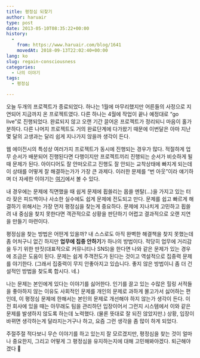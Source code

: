 ```yaml
---
title: 평정심 되찾기
author: haruair
type: post
date: 2013-05-10T08:35:22+00:00
history:
  - 
    from: https://www.haruair.com/blog/1641
    movedAt: 2018-09-13T22:02:40+00:00
lang: ko
slug: regain-consciousness
categories:
  - 나의 이야기
tags:
  - 평정심

---
```

오늘 두개의 프로젝트가 종료되었다. 하나는 1월에 마무리했지만 어른들의 사정으로 지연되어 지금까지 온 프로젝트였다. 다른 하나는 4월에 작업이 끝나 예정대로 &#8220;go live&#8221;로 진행되었다. 완료되지 않고 오랜 기간 끌어온 프로젝트가 정리되니 마음이 홀가분하다. 다른 나머지 프로젝트도 거의 완료단계에 다가왔기 때문에 이번달은 아마 지난 몇 달의 고생과는 달리 쉽게 지나가지 않을까 생각이 든다.

웹 에이전시의 특성상 여러가지 프로젝트가 동시에 진행되는 경우가 많다. 적절하게 업무 순서가 배분되어 진행된다면 다행이지만 프로젝트끼리 진행되는 순서가 비슷하게 될 때 문제가 된다. 아이디어도 잘 안떠오르고 진행도 잘 안되는 교착상태에 빠지게 되는데 이 상태를 어떻게 잘 해결하는가가 가장 큰 과제다. 이러한 문제를 &#8220;번 아웃&#8221;이라 얘기하며 더 자세한 이야기는 <a href="http://subokim.wordpress.com/2013/04/12/prevent-burnout/" title="IT의 중심에서 - 번아웃을 막는 방법" target="_blank">여기</a>에서 볼 수 있다.

내 경우에는 문제에 직면했을 때 쉽게 문제에 휩쓸리는 몹쓸 멘탈(&#8230;)을 가지고 있는 터라 잦은 피드백이나 사소한 실수에도 쉽게 문제에 전도되고 만다. 문제를 쉽고 빠르게 해결하기 위해서는 가장 먼저 평정심을 찾는게 중요하다. 문제에 지나치게 고민하고 휩쓸려 내 중심을 찾지 못한다면 객관적으로 상황을 판단하기 어렵고 결과적으로 오랜 지연을 만들기 마련이다.

평정심을 찾는 방법은 어떤게 있을까? 내 스스로도 아직 완벽한 해결책을 찾지 못했는데 좀 어처구니 없긴 하지만 **업무에 집중 안하기**가 하나의 방법이다. 적당히 업무에 거리감을 두기 위한 딴짓(대표적으로 커뮤니티나 SNS)을 한다면 나와 같은 문제가 있는 경우에 조금은 도움이 된다. 문제는 쉽게 주객전도가 된다는 것이고 역설적으로 집중력 문제를 야기한다. (그래서 집중력이 무지 안좋아지고 있습니다. 좋지 않은 방법이니 좀 더 건설적인 방법을 찾도록 합시다. 네.)

나는 문제는 본인에게 있다는 이야기를 싫어한다. 인기를 끌고 있는 수많은 힐링 서적들을 좋아하지 않는 이유도 사회적인 문제를 개인의 문제로 과하게 몰고가서 싫어하는 편인데, 이 평정심 문제에 한해서는 본인의 문제로 개선해야 하지 않는가 생각이 든다. 이전 회사에 있을 때는 아무래도 팀을 관리하던 입장이어서 그런지 시스템에서 이와 같은 문제를 발생하지 않도록 하는데 노력했다. (물론 뜻대로 잘 되진 않았지만.) 상황, 입장이 바뀌면 생각하는게 달라지는거구나 하고, 요즘 그런 생각을 좀 많이 하게 되었다.

주절주절 적다보니 무슨 이야기를 하고 있는지 잘 모르겠지만, 평정심을 찾는 것이 얼마나 중요한지, 그리고 어떻게 그 평정심을 유지하는지에 대해 고민해봐야겠다. 퇴근해야겠다 🙂
